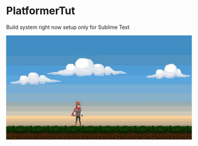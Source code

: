 # PlatformerTut

Build system right now setup only for Sublime Text 

![image info](res/gfx/pic1.png)